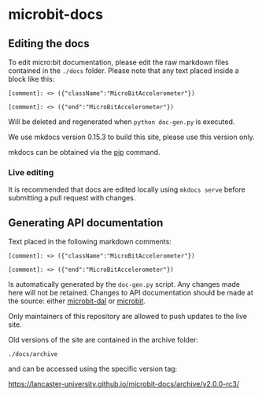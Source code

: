 # microbit-docs

## Editing the docs

To edit micro:bit documentation, please edit the raw markdown files contained in the `./docs` folder. Please note that any text placed inside a block like this:

``` 
[comment]: <> ({"className":"MicroBitAccelerometer"}) 

[comment]: <> ({"end":"MicroBitAccelerometer"})
```

Will be deleted and regenerated when `python doc-gen.py` is executed.

We use mkdocs version 0.15.3 to build this site, please use this version only.

mkdocs can be obtained via the [pip](https://pip.readthedocs.io/en/stable/) command.

### Live editing

It is recommended that docs are edited locally using `mkdocs serve` before submitting a pull request with changes.

## Generating API documentation

Text placed in the following markdown comments:

``` 
[comment]: <> ({"className":"MicroBitAccelerometer"}) 

[comment]: <> ({"end":"MicroBitAccelerometer"})
```

Is automatically generated by the `doc-gen.py` script. Any changes made here will not be retained. Changes to API documentation should be made at the source: either [microbit-dal](https://github.com/lancaster-university/microbit-dal) or [microbit](https://github.com/lancaster-university/microbit).

Only maintainers of this repository are allowed to push updates to the live site.

Old versions of the site are contained in the archive folder: 

`./docs/archive`

and can be accessed using the specific version tag:

https://lancaster-university.github.io/microbit-docs/archive/v2.0.0-rc3/
